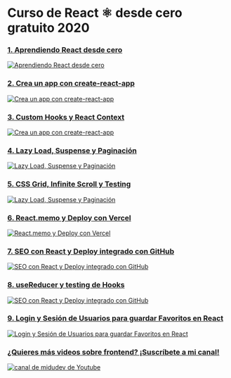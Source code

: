 # Curso de React ⚛️ desde cero gratuito 2020

### [1. Aprendiendo React desde cero](https://youtu.be/T_j60n1zgu0)
[![Aprendiendo React desde cero](https://img.youtube.com/vi/T_j60n1zgu0/mqdefault.jpg)](https://youtu.be/T_j60n1zgu0)

### [2. Crea un app con create-react-app](https://youtu.be/QBLbXgeXMU8)
[![Crea un app con create-react-app](http://img.youtube.com/vi/QBLbXgeXMU8/mqdefault.jpg)](https://youtu.be/QBLbXgeXMU8)

### [3. Custom Hooks y React Context](https://youtu.be/2qgs7buSnHQ)
[![Crea un app con create-react-app](http://img.youtube.com/vi/2qgs7buSnHQ/mqdefault.jpg)](https://youtu.be/2qgs7buSnHQ)

### [4. Lazy Load, Suspense y Paginación](https://youtu.be/VcxXipZg1-0)
[![Lazy Load, Suspense y Paginación](http://img.youtube.com/vi/VcxXipZg1-0/mqdefault.jpg)](https://youtu.be/VcxXipZg1-0)

### [5. CSS Grid, Infinite Scroll y Testing](https://youtu.be/oCHdFiCgOSE)
[![Lazy Load, Suspense y Paginación](http://img.youtube.com/vi/oCHdFiCgOSE/mqdefault.jpg)](https://youtu.be/oCHdFiCgOSE)

### [6. React.memo y Deploy con Vercel](https://youtu.be/Wo7_OVtu1ls)
[![React.memo y Deploy con Vercel](http://img.youtube.com/vi/Wo7_OVtu1ls/mqdefault.jpg)](https://youtu.be/Wo7_OVtu1ls)

### [7. SEO con React y Deploy integrado con GitHub](https://youtu.be/b-pwpHaYOTI)
[![SEO con React y Deploy integrado con GitHub](http://img.youtube.com/vi/b-pwpHaYOTI/mqdefault.jpg)](https://youtu.be/b-pwpHaYOTI)

### [8. useReducer y testing de Hooks](https://youtu.be/Wjy_nlYXTik)
[![SEO con React y Deploy integrado con GitHub](http://img.youtube.com/vi/Wjy_nlYXTik/mqdefault.jpg)](https://youtu.be/Wjy_nlYXTik)

### [9. Login y Sesión de Usuarios para guardar Favoritos en React](https://youtu.be/VT5S9Y49SYs)
[![Login y Sesión de Usuarios para guardar Favoritos en React](http://img.youtube.com/vi/Wjy_nlYXTik/mqdefault.jpg)](https://youtu.be/Wjy_nlYXTik)

### [¿Quieres más videos sobre frontend? ¡Suscríbete a mi canal!](https://www.youtube.com/c/midudev?sub_confirmation=1)
[![canal de midudev de Youtube](https://yt3.ggpht.com/a/AATXAJzuyjCt8K0QD8x_PrTB11LTlvpX2iVWk4eCSQ=s176-c-k-c0xffffffff-no-rj-mo)](https://www.youtube.com/c/midudev?sub_confirmation=1)
